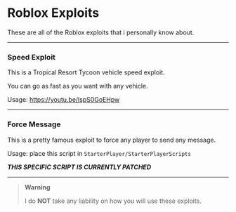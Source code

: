 # Roblox Exploits
These are all of the Roblox exploits that i personally know about.

---

### Speed Exploit
This is a Tropical Resort Tycoon vehicle speed exploit.

You can go as fast as you want with any vehicle.

Usage: https://youtu.be/lspS0GoEHpw

---

### Force Message
This is a pretty famous exploit to force any player to send any message.

Usage: place this script in `StarterPlayer/StarterPlayerScripts`

***THIS SPECIFIC SCRIPT IS CURRENTLY PATCHED***

---

> **Warning**
>
> I do **NOT** take any liability on how you will use these exploits.
